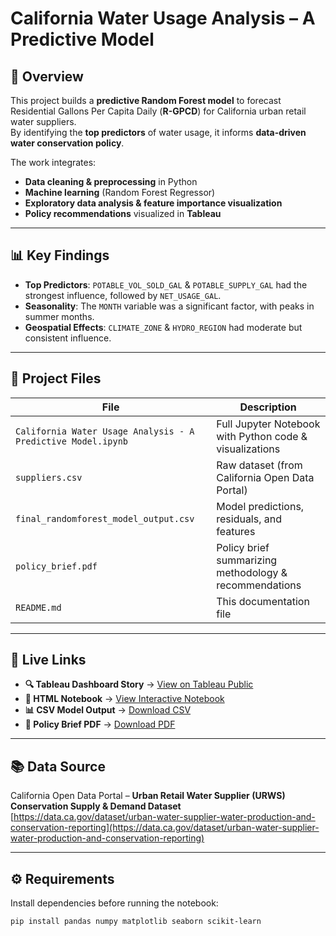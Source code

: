 # California Water Usage Analysis – A Predictive Model

## 📌 Overview
This project builds a **predictive Random Forest model** to forecast Residential Gallons Per Capita Daily (**R-GPCD**) for California urban retail water suppliers.  
By identifying the **top predictors** of water usage, it informs **data-driven water conservation policy**.

The work integrates:
- **Data cleaning & preprocessing** in Python
- **Machine learning** (Random Forest Regressor)
- **Exploratory data analysis & feature importance visualization**
- **Policy recommendations** visualized in **Tableau**

---

## 📊 Key Findings
- **Top Predictors**: `POTABLE_VOL_SOLD_GAL` & `POTABLE_SUPPLY_GAL` had the strongest influence, followed by `NET_USAGE_GAL`.
- **Seasonality**: The `MONTH` variable was a significant factor, with peaks in summer months.
- **Geospatial Effects**: `CLIMATE_ZONE` & `HYDRO_REGION` had moderate but consistent influence.

---

## 📂 Project Files

| File | Description |
|------|-------------|
| `California Water Usage Analysis - A Predictive Model.ipynb` | Full Jupyter Notebook with Python code & visualizations |
| `suppliers.csv` | Raw dataset (from California Open Data Portal) |
| `final_randomforest_model_output.csv` | Model predictions, residuals, and features |
| `policy_brief.pdf` | Policy brief summarizing methodology & recommendations |
| `README.md` | This documentation file |

---

## 🔗 Live Links
- **🔍 Tableau Dashboard Story** → [View on Tableau Public](YOUR_TABLEAU_LINK_HERE)
- **📄 HTML Notebook** → [View Interactive Notebook](YOUR_HTML_NOTEBOOK_LINK_HERE)
- **📊 CSV Model Output** → [Download CSV](YOUR_CSV_FILE_LINK_HERE)
- **📑 Policy Brief PDF** → [Download PDF](YOUR_PDF_LINK_HERE)

---

## 📚 Data Source
California Open Data Portal – **Urban Retail Water Supplier (URWS) Conservation Supply & Demand Dataset**  
[https://data.ca.gov/dataset/urban-water-supplier-water-production-and-conservation-reporting](https://data.ca.gov/dataset/urban-water-supplier-water-production-and-conservation-reporting)

---

## ⚙️ Requirements
Install dependencies before running the notebook:
```bash
pip install pandas numpy matplotlib seaborn scikit-learn
